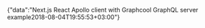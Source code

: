 {"data":"Next.js React Apollo client with Graphcool GraphQL server example2018-08-04T19:55:53+03:00"}
